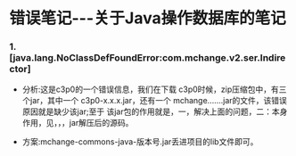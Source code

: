 # 错误笔记---关于Java操作数据库的笔记

### 1.[java.lang.NoClassDefFoundError:com.mchange.v2.ser.Indirector]

- 分析:这是c3p0的一个错误信息，我们在下载 c3p0时候，zip压缩包中，有三个jar，其中一个 c3p0-x.x.x.jar，还有一个  mchange.......jar的文件，该错误原因就是缺少该jar;至于 该jar包的作用就是，一，解决上面的问题，二：本身作用，见，，，jar解压后的源码。

- 方案:mchange-commons-java-版本号.jar丢进项目的lib文件即可。
